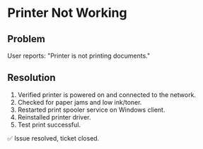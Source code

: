 # Printer Not Working

## Problem
User reports: "Printer is not printing documents."

## Resolution
1. Verified printer is powered on and connected to the network.
2. Checked for paper jams and low ink/toner.
3. Restarted print spooler service on Windows client.
4. Reinstalled printer driver.
5. Test print successful.

✅ Issue resolved, ticket closed.
